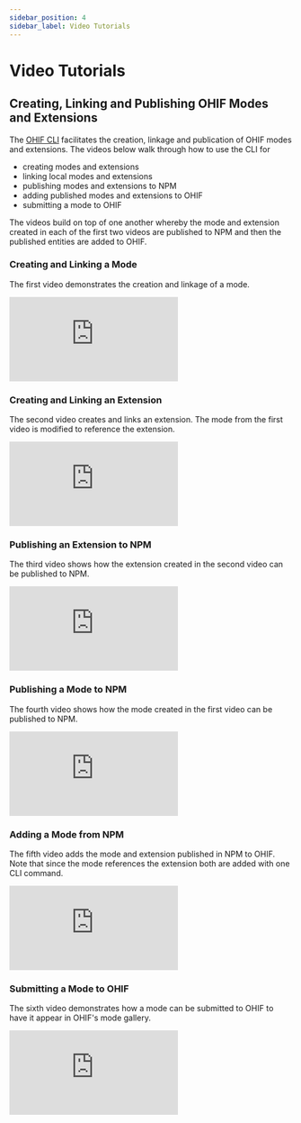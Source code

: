 ```yaml
---
sidebar_position: 4
sidebar_label: Video Tutorials
---
```


# Video Tutorials

## Creating, Linking and Publishing OHIF Modes and Extensions

The [OHIF CLI](./ohif-cli.md) facilitates the creation, linkage and publication
of OHIF modes and extensions. The videos below walk through how to use the CLI for
- creating modes and extensions
- linking local modes and extensions
- publishing modes and extensions to NPM
- adding published modes and extensions to OHIF
- submitting a mode to OHIF

The videos build on top of one another whereby the mode and extension created
in each of the first two videos are published to NPM and then the published
entities are added to OHIF.

### Creating and Linking a Mode

The first video demonstrates the creation and linkage of a mode.
<div style={{padding:"56.25% 0 0 0", position:"relative"}}>
    <iframe src="https://player.vimeo.com/video/884891676?badge=0&amp;autopause=0&amp;player_id=0&amp;app_id=58479" frameBorder="0" allow="autoplay; fullscreen; picture-in-picture" allowFullScreen style= {{ position:"absolute",top:0,left:0,width:"100%",height:"100%"}} title="Create and link a mode"></iframe>
</div>

### Creating and Linking an Extension

The second video creates and links an extension. The mode from the first
video is modified to reference the extension.
<div style={{padding:"56.25% 0 0 0", position:"relative"}}>
    <iframe src="https://player.vimeo.com/video/884891718?badge=0&amp;autopause=0&amp;player_id=0&amp;app_id=58479" frameBorder="0" allow="autoplay; fullscreen; picture-in-picture" allowFullScreen style= {{ position:"absolute",top:0,left:0,width:"100%",height:"100%"}} title="Create and link an extension"></iframe>
</div>

### Publishing an Extension to NPM

The third video shows how the extension created in the second video can
be published to NPM.
<div style={{padding:"56.25% 0 0 0", position:"relative"}}>
    <iframe src="https://player.vimeo.com/video/884891701?badge=0&amp;autopause=0&amp;player_id=0&amp;app_id=58479" frameBorder="0" allow="autoplay; fullscreen; picture-in-picture" allowFullScreen style= {{ position:"absolute",top:0,left:0,width:"100%",height:"100%"}} title="Publish an extension to NPM"></iframe>
</div>

### Publishing a Mode to NPM

The fourth video shows how the mode created in the first video can be
published to NPM.
<div style={{padding:"56.25% 0 0 0", position:"relative"}}>
    <iframe src="https://player.vimeo.com/video/884893445?badge=0&amp;autopause=0&amp;player_id=0&amp;app_id=58479" frameBorder="0" allow="autoplay; fullscreen; picture-in-picture" allowFullScreen style= {{ position:"absolute",top:0,left:0,width:"100%",height:"100%"}} title="Publish a mode to NPM"></iframe>
</div>

### Adding a Mode from NPM

The fifth video adds the mode and extension published in NPM to OHIF. Note
that since the mode references the extension both are added with one CLI
command.
<div style={{padding:"56.25% 0 0 0", position:"relative"}}>
    <iframe src="https://player.vimeo.com/video/884893388?badge=0&amp;autopause=0&amp;player_id=0&amp;app_id=58479" frameBorder="0" allow="autoplay; fullscreen; picture-in-picture" allowFullScreen style= {{ position:"absolute",top:0,left:0,width:"100%",height:"100%"}} title="Add a mode from NPM"></iframe>
</div>

### Submitting a Mode to OHIF

The sixth video demonstrates how a mode can be submitted to OHIF to have it
appear in OHIF's mode gallery.
<div style={{padding:"56.25% 0 0 0", position:"relative"}}>
    <iframe src="https://player.vimeo.com/video/884893372?badge=0&amp;autopause=0&amp;player_id=0&amp;app_id=58479" frameBorder="0" allow="autoplay; fullscreen; picture-in-picture" allowFullScreen style= {{ position:"absolute",top:0,left:0,width:"100%",height:"100%"}} title="Submit a mode to OHIF"></iframe>
</div>
